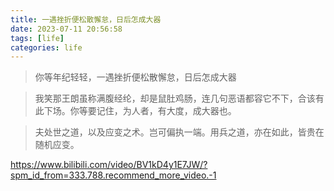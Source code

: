 ```yaml
---
title: 一遇挫折便松散懈怠，日后怎成大器
date: 2023-07-11 20:56:58
tags: [life]
categories: life
---
```


> 你等年纪轻轻，一遇挫折便松散懈怠，日后怎成大器

> 我笑那王朗虽称满腹经纶，却是鼠肚鸡肠，连几句恶语都容它不下，合该有此下场。你等要记住，为人者，有大度，成大器也。

> 夫处世之道，以及应变之术。岂可偏执一端。用兵之道，亦在如此，皆贵在随机应变。

https://www.bilibili.com/video/BV1kD4y1E7JW/?spm_id_from=333.788.recommend_more_video.-1